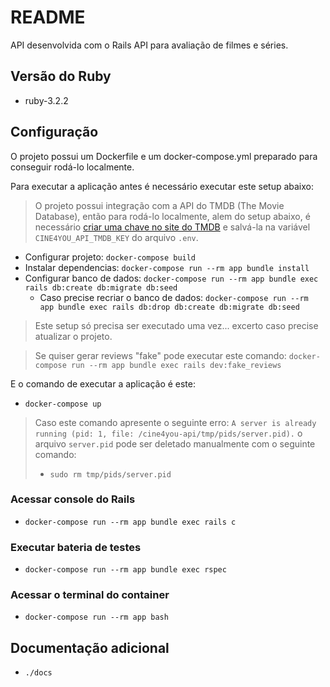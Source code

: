 # README

API desenvolvida com o Rails API para avaliação de filmes e séries.

## Versão do Ruby

* ruby-3.2.2

## Configuração

O projeto possui um Dockerfile e um docker-compose.yml preparado para conseguir rodá-lo localmente.

Para executar a aplicação antes é necessário executar este setup abaixo:

> O projeto possui integração com a API do  TMDB (The Movie Database), então para rodá-lo localmente, alem do setup abaixo, é necessário [criar uma chave no site do TMDB](https://www.themoviedb.org/) e salvá-la na variável `CINE4YOU_API_TMDB_KEY` do arquivo `.env`.

* Configurar projeto: `docker-compose build`
* Instalar dependencias: `docker-compose run --rm app bundle install`
* Configurar banco de dados: `docker-compose run --rm app bundle exec rails db:create db:migrate db:seed`
  * Caso precise recriar o banco de dados: `docker-compose run --rm app bundle exec rails db:drop db:create db:migrate db:seed`

> Este setup só precisa ser executado uma vez... excerto caso precise atualizar o projeto.

> Se quiser gerar reviews "fake" pode executar este comando: `docker-compose run --rm app bundle exec rails dev:fake_reviews`

E o comando de executar a aplicação é este:

* `docker-compose up`

> Caso este comando apresente o seguinte erro: `A server is already running (pid: 1, file: /cine4you-api/tmp/pids/server.pid).` o arquivo `server.pid` pode ser deletado manualmente com o seguinte comando:
>
> * `sudo rm tmp/pids/server.pid`

### Acessar console do Rails

* `docker-compose run --rm app bundle exec rails c`

### Executar bateria de testes

* `docker-compose run --rm app bundle exec rspec`

### Acessar o terminal do container

* `docker-compose run --rm app bash`

## Documentação adicional

* `./docs`
